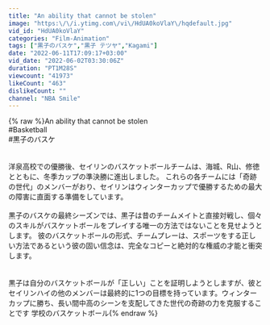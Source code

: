 ```yaml
---
title: "An ability that cannot be stolen"
image: "https:\/\/i.ytimg.com\/vi\/HdUA0koVlaY\/hqdefault.jpg"
vid_id: "HdUA0koVlaY"
categories: "Film-Animation"
tags: ["黒子のバスケ","黒子 テツヤ","Kagami"]
date: "2022-06-11T17:09:17+03:00"
vid_date: "2022-06-02T03:30:06Z"
duration: "PT1M28S"
viewcount: "41973"
likeCount: "463"
dislikeCount: ""
channel: "NBA Smile"
---
```

{% raw %}An ability that cannot be stolen<br />#Basketball​<br />#黒子のバスケ​     <br /><br /><br />洋泉高校での優勝後、セイリンのバスケットボールチームは、海城、R山、修徳とともに、冬季カップの準決勝に進出しました。 これらの各チームには「奇跡の世代」のメンバーがおり、セイリンはウィンターカップで優勝するための最大の障害に直面する準備をしています。<br /><br />黒子のバスケの最終シーズンでは、黒子は昔のチームメイトと直接対戦し、個々のスキルがバスケットボールをプレイする唯一の方法ではないことを見せようとします。 彼のバスケットボールの形式、チームプレーは、スポーツをする正しい方法であるという彼の固い信念は、完全なコピーと絶対的な権威の才能と衝突します。<br /><br /><br />黒子は自分のバスケットボールが「正しい」ことを証明しようとしますが、彼とセイリンハイの他のメンバーは最終的に1つの目標を持っています。ウィンターカップに勝ち、長い間中高のシーンを支配してきた世代の奇跡の力を克服することです 学校のバスケットボール{% endraw %}
